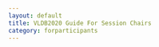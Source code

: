 ```yaml
---
layout: default
title: VLDB2020 Guide For Session Chairs
category: forparticipants
---
```


<div class="VLDB2020Instructions" x-for="volunteer"></div>
